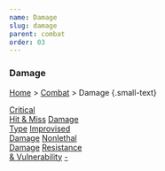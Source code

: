 ```yaml
---
name: Damage
slug: damage
parent: combat
order: 03
---
```

### Damage
[Home](dm-operations-center) > [Combat](combat) > Damage {.small-text}

<div class="menu-container">
    <a href="critical-hit-and-miss">Critical<br/> Hit & Miss</a>
    <a href="damage-type">Damage<br/> Type</a>
    <a href="improvised-damage">Improvised<br/> Damage</a>
    <a href="nonlethal-damage">Nonlethal<br/> Damage</a>
    <a href="resistance-and-vulnerability">Resistance<br/> & Vulnerability</a>
    <a href=".">-</a>
</div>
